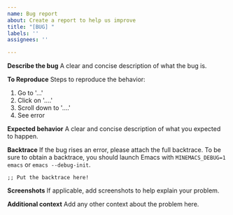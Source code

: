 ```yaml
---
name: Bug report
about: Create a report to help us improve
title: "[BUG] "
labels: ''
assignees: ''

---
```


**Describe the bug**
A clear and concise description of what the bug is.

**To Reproduce**
Steps to reproduce the behavior:
1. Go to '...'
2. Click on '....'
3. Scroll down to '....'
4. See error

**Expected behavior**
A clear and concise description of what you expected to happen.

**Backtrace**
If the bug rises an error, please attach the full backtrace. To be sure to obtain a backtrace, you should launch Emacs with `MINEMACS_DEBUG=1 emacs` or `emacs --debug-init`.

```elisp
;; Put the backtrace here!
```

**Screenshots**
If applicable, add screenshots to help explain your problem.

**Additional context**
Add any other context about the problem here.
